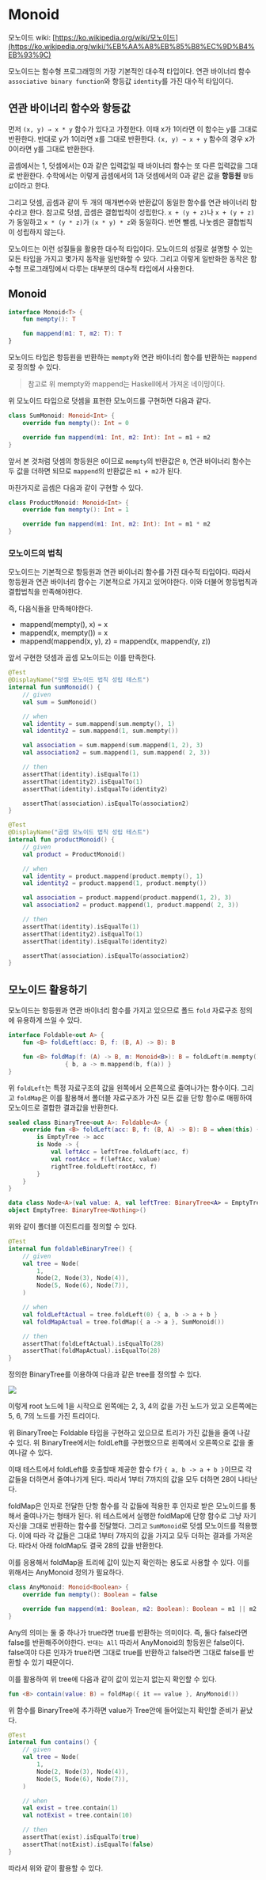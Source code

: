 # Monoid

모노이드 wiki: [https://ko.wikipedia.org/wiki/모노이드](https://ko.wikipedia.org/wiki/%EB%AA%A8%EB%85%B8%EC%9D%B4%EB%93%9C)

모노이드는 함수형 프로그래밍의 가장 기본적인 대수적 타입이다. 연관 바이너리 함수`associative binary function`와 항등값 `identity`를 가진 대수적 타입이다.

## 연관 바이너리 함수와 항등값

먼저 `(x, y) → x * y` 함수가 있다고 가정한다. 이때 x가 1이라면 이 함수는 y를 그대로 반환한다. 반대로 y가 1이라면 x를 그대로 반환한다. `(x, y) → x + y` 함수의 경우 x가 0이라면 y를 그대로 반환한다.

곱셈에서는 1, 덧셈에서는 0과 같은 입력값일 때 바이너리 함수는 또 다른 입력값을 그대로 반환한다. 수학에서는 이렇게 곱셈에서의 1과 덧셈에서의 0과 같은 값을 **항등원** `항등값`이라고 한다.

그리고 덧셈, 곱셈과 같이 두 개의 매개변수와 반환값이 동일한 함수를 연관 바이너리 함수라고 한다. 참고로 덧셈, 곱셈은 결합법칙이 성립한다. `x + (y + z)`나 `x + (y + z)`가 동일하고 `x * (y * z)`가 `(x * y) * z`와 동일하다. 반면 뺄셈, 나눗셈은 결합법칙이 성립하지 않는다.

모노이드는 이런 성질들을 활용한 대수적 타입이다. 모노이드의 성질로 설명할 수 있는 모든 타입을 가지고 몇가지 동작을 일반화할 수 있다. 그리고 이렇게 일반화한 동작은 함수형 프로그래밍에서 다루는 대부분의 대수적 타입에서 사용한다.

## Monoid

```kotlin
interface Monoid<T> {
    fun mempty(): T

    fun mappend(m1: T, m2: T): T
}
```

모노이드 타입은 항등원을 반환하는 `mempty`와 연관 바이너리 함수를 반환하는 `mappend`로 정의할 수 있다.

> 참고로 위 mempty와 mappend는 Haskell에서 가져온 네이밍이다.

위 모노이드 타입으로 덧셈을 표현한 모노이드를 구현하면 다음과 같다.

```kotlin
class SumMonoid: Monoid<Int> {
    override fun mempty(): Int = 0

    override fun mappend(m1: Int, m2: Int): Int = m1 + m2
}
```

앞서 본 것처럼 덧셈의 항등원은 `0`이므로 `mempty`의 반환값은 `0`, 연관 바이너리 함수는 두 값을 더하면 되므로 `mappend`의 반환값은 `m1 + m2`가 된다.

마찬가지로 곱셈은 다음과 같이 구현할 수 있다.

```kotlin
class ProductMonoid: Monoid<Int> {
    override fun mempty(): Int = 1

    override fun mappend(m1: Int, m2: Int): Int = m1 * m2
}
```

### 모노이드의 법칙

모노이드는 기본적으로 항등원과 연관 바이너리 함수를 가진 대수적 타입이다. 따라서 항등원과 연관 바이너리 함수는 기본적으로 가지고 있어야한다. 이와 더불어 항등법칙과 결합법칙을 만족해야한다.

즉, 다음식들을 만족해야한다.

- mappend(mempty(), x) = x
- mappend(x, mempty()) = x
- mappend(mappend(x, y), z) = mappend(x, mappend(y, z))

앞서 구현한 덧셈과 곱셈 모노이드는 이를 만족한다.

```kotlin
@Test
@DisplayName("덧셈 모노이드 법칙 성립 테스트")
internal fun sumMonoid() {
    // given
    val sum = SumMonoid()

    // when
    val identity = sum.mappend(sum.mempty(), 1)
    val identity2 = sum.mappend(1, sum.mempty())

    val association = sum.mappend(sum.mappend(1, 2), 3)
    val association2 = sum.mappend(1, sum.mappend( 2, 3))

    // then
    assertThat(identity).isEqualTo(1)
    assertThat(identity2).isEqualTo(1)
    assertThat(identity).isEqualTo(identity2)

    assertThat(association).isEqualTo(association2)
}

@Test
@DisplayName("곱셈 모노이드 법칙 성립 테스트")
internal fun productMonoid() {
    // given
    val product = ProductMonoid()

    // when
    val identity = product.mappend(product.mempty(), 1)
    val identity2 = product.mappend(1, product.mempty())

    val association = product.mappend(product.mappend(1, 2), 3)
    val association2 = product.mappend(1, product.mappend( 2, 3))

    // then
    assertThat(identity).isEqualTo(1)
    assertThat(identity2).isEqualTo(1)
    assertThat(identity).isEqualTo(identity2)

    assertThat(association).isEqualTo(association2)
}
```

## 모노이드 활용하기

모노이드는 항등원과 연관 바이너리 함수를 가지고 있으므로 폴드 `fold` 자료구조 정의에 유용하게 쓰일 수 있다.

```kotlin
interface Foldable<out A> {
    fun <B> foldLeft(acc: B, f: (B, A) -> B): B

    fun <B> foldMap(f: (A) -> B, m: Monoid<B>): B = foldLeft(m.mempty())
				{ b, a -> m.mappend(b, f(a)) }
}
```

위 `foldLeft`는 특정 자료구조의 값을 왼쪽에서 오른쪽으로 줄여나가는 함수이다. 그리고 `foldMap`은 이를 활용해서 폴더블 자료구조가 가진 모든 값을 단항 함수로 매핑하여 모노이드로 결합한 결과값을 반환한다.

```kotlin
sealed class BinaryTree<out A>: Foldable<A> {
    override fun <B> foldLeft(acc: B, f: (B, A) -> B): B = when(this) {
        is EmptyTree -> acc
        is Node -> {
            val leftAcc = leftTree.foldLeft(acc, f)
            val rootAcc = f(leftAcc, value)
            rightTree.foldLeft(rootAcc, f)
        }
    }
}

data class Node<A>(val value: A, val leftTree: BinaryTree<A> = EmptyTree, val rightTree: BinaryTree<A> = EmptyTree): BinaryTree<A>()
object EmptyTree: BinaryTree<Nothing>()
```

위와 같이 폴더블 이진트리를 정의할 수 있다.

```kotlin
@Test
internal fun foldableBinaryTree() {
    // given
    val tree = Node(
        1,
        Node(2, Node(3), Node(4)),
        Node(5, Node(6), Node(7)),
    )

    // when
    val foldLeftActual = tree.foldLeft(0) { a, b -> a + b }
    val foldMapActual = tree.foldMap({ a -> a }, SumMonoid())

    // then
    assertThat(foldLeftActual).isEqualTo(28)
    assertThat(foldMapActual).isEqualTo(28)
}
```

정의한 BinaryTree를 이용하여 다음과 같은 tree를 정의할 수 있다.

![](https://user-images.githubusercontent.com/30178507/106904343-6e3c2200-673e-11eb-8b4e-23f3bc442717.png)

이렇게 root 노드에 1을 시작으로 왼쪽에는 2, 3, 4의 값을 가진 노드가 있고 오른쪽에는 5, 6, 7의 노드를 가진 트리이다.

위 BinaryTree는 Foldable 타입을 구현하고 있으므로 트리가 가진 값들을 줄여 나갈 수 있다. 위 BinaryTree에서는 foldLeft를 구현했으므로 왼쪽에서 오른쪽으로 값을 줄여나갈 수 있다.

이때 테스트에서 foldLeft를 호출할때 제공한 함수 f가 `{ a, b -> a + b }`이므로 각 값들을 더하면서 줄여나가게 된다. 따라서 1부터 7까지의 값을 모두 더하면 28이 나타난다.

foldMap은 인자로 전달한 단항 함수를 각 값들에 적용한 후 인자로 받은 모노이드를 통해서 줄여나가는 형태가 된다. 위 테스트에서 실행한 foldMap에 단항 함수로 그냥 자기자신을 그대로 반환하는 함수를 전달했다. 그리고 `SumMonoid`로 덧셈 모노이드를 적용했다. 이에 따라 각 값들은 그대로 1부터 7까지의 값을 가지고 모두 더하는 결과를 가져온다. 따라서 아래 foldMap도 결국 28의 값을 반환한다.

이를 응용해서 foldMap을 트리에 값이 있는지 확인하는 용도로 사용할 수 있다. 이를 위해서는 AnyMonoid 정의가 필요하다.

```kotlin
class AnyMonoid: Monoid<Boolean> {
    override fun mempty(): Boolean = false

    override fun mappend(m1: Boolean, m2: Boolean): Boolean = m1 || m2
}
```

Any의 의미는 둘 중 하나가 true라면 true를 반환하는 의미이다. 즉, 둘다 false라면 false를 반환해주어야한다. `반대는 All`
따라서 AnyMonoid의 항등원은 false이다. false여야 다른 인자가 true라면 그대로 true를 반환하고 false라면 그대로 false를 반환할 수 있기 때문이다.

이를 활용하여 위 tree에 다음과 같이 값이 있는지 없는지 확인할 수 있다.

```kotlin
fun <B> contain(value: B) = foldMap({ it == value }, AnyMonoid())
```

위 함수를 BinaryTree에 추가하면 value가 Tree안에 들어있는지 확인할 준비가 끝났다.

```kotlin
@Test
internal fun contains() {
    // given
    val tree = Node(
        1,
        Node(2, Node(3), Node(4)),
        Node(5, Node(6), Node(7)),
    )

    // when
    val exist = tree.contain(1)
    val notExist = tree.contain(10)

    // then
    assertThat(exist).isEqualTo(true)
    assertThat(notExist).isEqualTo(false)
}
```

따라서 위와 같이 활용할 수 있다.
